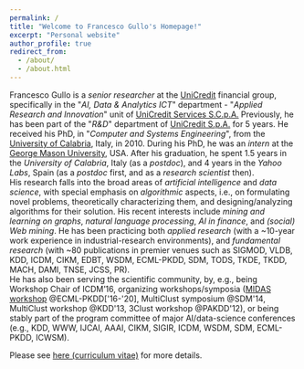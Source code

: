 ```yaml
---
permalink: /
title: "Welcome to Francesco Gullo's Homepage!"
excerpt: "Personal website"
author_profile: true
redirect_from: 
  - /about/
  - /about.html
---
```



Francesco Gullo is a *senior researcher* at the [UniCredit](https://www.unicreditgroup.eu/en.html) financial group, specifically in the "*AI, Data & Analytics ICT*" department - "*Applied Research and Innovation*" unit of [UniCredit Services S.C.p.A.](https://www.unicreditgroup.eu/en/worldwide/our-worldwide-presence/europe/italy/unicredit-services-s-c-p-a-.html) Previously, he has been part of the "*R&D*" department of [UniCredit S.p.A.](https://www.unicreditgroup.eu/en/worldwide/our-worldwide-presence/europe/italy/unicredit.html) for 5 years.
He received his PhD, in "*Computer and Systems Engineering*", from the [University of Calabria](https://www.unical.it), Italy, in 2010. 
During his PhD, he was an *intern* at the [George Mason University](https://www2.gmu.edu), USA. 
After his graduation, he spent 1.5 years in the *University of Calabria*, Italy (as a *postdoc*), and 4 years in the *Yahoo Labs*, Spain (as a *postdoc* first, and as a *research scientist* then).
<br>
His research falls into the broad areas of *artificial intelligence* and *data science*, with special emphasis on *algorithmic* aspects, i.e., on formulating novel problems, theoretically characterizing them, and designing/analyzing algorithms for their solution.
His recent interests include *mining and learning on graphs*, *natural language processing*, *AI in finance*, and *(social) Web mining*.
He has been practicing both *applied research* (with a ~10-year work experience in industrial-research environments), and *fundamental research* (with ~80 publications in premier venues such as SIGMOD, VLDB, KDD, ICDM, CIKM, EDBT, WSDM, ECML-PKDD, SDM, TODS, TKDE, TKDD, MACH, DAMI, TNSE, JCSS, PR).
<br>
He has also been serving the scientific community, by, e.g., being Workshop Chair of ICDM’16, organizing workshops/symposia ([MIDAS workshop](http://midas.portici.enea.it) @ECML-PKDD['16-'20], MultiClust symposium @SDM'14, MultiClust workshop @KDD'13, 3Clust workshop @PAKDD'12), or being stably part of the program committee of major AI/data-science conferences (e.g., KDD, WWW, IJCAI, AAAI, CIKM, SIGIR, ICDM, WSDM, SDM, ECML-PKDD, ICWSM).


Please see <a href="/files/CV_FrancescoGullo.pdf">here (curriculum vitae)</a>  for more details.








